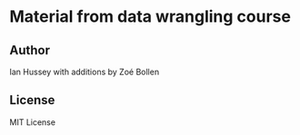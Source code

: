# Material from data wrangling course

## Author

Ian Hussey with additions by Zoé Bollen

## License 

MIT License
